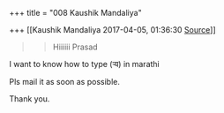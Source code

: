 +++
title = "008 Kaushik Mandaliya"

+++
[[Kaushik Mandaliya	2017-04-05, 01:36:30 [Source](https://groups.google.com/g/samskrita/c/M3oeHYUoBd8)]]



> 
> > Hiiiiii Prasad
> > 

I want to know how to type (र्‍य) in marathi

Pls mail it as soon as possible.

Thank you.

